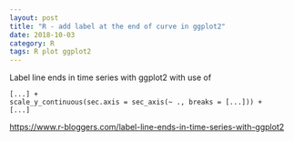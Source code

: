 ```yaml
---
layout: post
title: "R - add label at the end of curve in ggplot2"
date: 2018-10-03
category: R
tags: R plot ggplot2
---
```


Label line ends in time series with ggplot2 with use of 

```
[...] +
scale_y_continuous(sec.axis = sec_axis(~ ., breaks = [...])) +
[...]
```

<a href="https://www.r-bloggers.com/label-line-ends-in-time-series-with-ggplot2">https://www.r-bloggers.com/label-line-ends-in-time-series-with-ggplot2</a>




